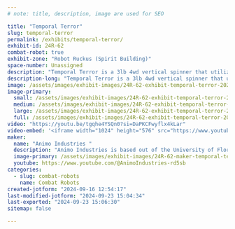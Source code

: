 ```yaml
---
# note: title, description, image are used for SEO

title: "Temporal Terror"
slug: temporal-terror
permalink: /exhibits/temporal-terror/
exhibit-id: 24R-62
combat-robot: true
exhibit-zone: "Robot Ruckus (Spirit Building)"
space-number: Unassigned
description: "Temporal Terror is a 3lb 4wd vertical spinner that utilizes tangent drive. It was the 2023 champion."
description-long: "Temporal Terror is a 3lb 4wd vertical spinner that utilizes tangent drive. It was the 2023 Robot Ruckus champion. It was designed, built, and driven by Adam Smith. "
image: /assets/images/exhibit-images/24R-62-exhibit-temporal-terror-20230924-212849-large.jpg
image-primary: 
  small: /assets/images/exhibit-images/24R-62-exhibit-temporal-terror-20230924-212849-small.jpg
  medium: /assets/images/exhibit-images/24R-62-exhibit-temporal-terror-20230924-212849-medium.jpg
  large: /assets/images/exhibit-images/24R-62-exhibit-temporal-terror-20230924-212849-large.jpg
  full: /assets/images/exhibit-images/24R-62-exhibit-temporal-terror-20230924-212849-full.jpg
video: "https://youtu.be/tgqhe4YSQn0?si=DaPKCFwyflx4kLar"
video-embed: '<iframe width="1024" height="576" src="https://www.youtube.com/embed/tgqhe4YSQn0?feature=oembed" frameborder="0" allow="accelerometer; autoplay; clipboard-write; encrypted-media; gyroscope; picture-in-picture; web-share" referrerpolicy="strict-origin-when-cross-origin" allowfullscreen title="Temporal Terror Vs. Peekaboo #3"></iframe>'
maker: 
  name: "Animo Industries "
  description: "Animo Industries is based out of the University of Florida. We have had success at Robot Ruckus previously with bots Hellfire and Temporal Terror and are looking to defend our title in the 3lb weight class as last year's champion."
  image-primary: /assets/images/exhibit-images/24R-62-maker-temporal-terror-f486416c-5f40-4094-bce3-d4c712bfb1be-medium.png
  youtube: https://www.youtube.com/@AnimoIndustries-rd5sb
categories: 
  - slug: combat-robots
    name: Combat Robots
created-jotform: "2024-09-16 12:54:17"
last-modified-jotform: "2024-09-23 15:04:34"
last-exported: "2024-09-23 15:06:30"
sitemap: false

---
```

